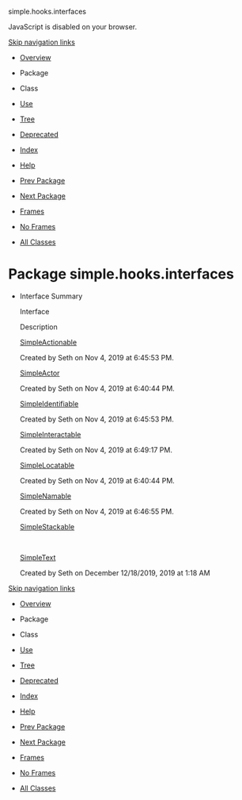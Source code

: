 simple.hooks.interfaces   <!-- try { if (location.href.indexOf('is-external=true') == -1) { parent.document.title="simple.hooks.interfaces"; } } catch(err) { } //-->

JavaScript is disabled on your browser.

[Skip navigation links](#skip.navbar.top "Skip navigation links")

*   [Overview](../../../overview-summary.html)
*   Package
*   Class
*   [Use](package-use.html)
*   [Tree](package-tree.html)
*   [Deprecated](../../../deprecated-list.html)
*   [Index](../../../index-files/index-1.html)
*   [Help](../../../help-doc.html)

*   [Prev Package](../../../simple/hooks/interaction/package-summary.html)
*   [Next Package](../../../simple/hooks/queries/package-summary.html)

*   [Frames](../../../index.html?simple/hooks/interfaces/package-summary.html)
*   [No Frames](package-summary.html)

*   [All Classes](../../../allclasses-noframe.html)

<!-- allClassesLink = document.getElementById("allclasses\_navbar\_top"); if(window==top) { allClassesLink.style.display = "block"; } else { allClassesLink.style.display = "none"; } //-->

Package simple.hooks.interfaces
===============================

*   Interface Summary 
    
    Interface
    
    Description
    
    [SimpleActionable](../../../simple/hooks/interfaces/SimpleActionable.html "interface in simple.hooks.interfaces")
    
    Created by Seth on Nov 4, 2019 at 6:45:53 PM.
    
    [SimpleActor](../../../simple/hooks/interfaces/SimpleActor.html "interface in simple.hooks.interfaces")
    
    Created by Seth on Nov 4, 2019 at 6:40:44 PM.
    
    [SimpleIdentifiable](../../../simple/hooks/interfaces/SimpleIdentifiable.html "interface in simple.hooks.interfaces")
    
    Created by Seth on Nov 4, 2019 at 6:45:53 PM.
    
    [SimpleInteractable](../../../simple/hooks/interfaces/SimpleInteractable.html "interface in simple.hooks.interfaces")
    
    Created by Seth on Nov 4, 2019 at 6:49:17 PM.
    
    [SimpleLocatable](../../../simple/hooks/interfaces/SimpleLocatable.html "interface in simple.hooks.interfaces")
    
    Created by Seth on Nov 4, 2019 at 6:40:44 PM.
    
    [SimpleNamable](../../../simple/hooks/interfaces/SimpleNamable.html "interface in simple.hooks.interfaces")
    
    Created by Seth on Nov 4, 2019 at 6:46:55 PM.
    
    [SimpleStackable](../../../simple/hooks/interfaces/SimpleStackable.html "interface in simple.hooks.interfaces")
    
     
    
    [SimpleText](../../../simple/hooks/interfaces/SimpleText.html "interface in simple.hooks.interfaces")
    
    Created by Seth on December 12/18/2019, 2019 at 1:18 AM
    

[Skip navigation links](#skip.navbar.bottom "Skip navigation links")

*   [Overview](../../../overview-summary.html)
*   Package
*   Class
*   [Use](package-use.html)
*   [Tree](package-tree.html)
*   [Deprecated](../../../deprecated-list.html)
*   [Index](../../../index-files/index-1.html)
*   [Help](../../../help-doc.html)

*   [Prev Package](../../../simple/hooks/interaction/package-summary.html)
*   [Next Package](../../../simple/hooks/queries/package-summary.html)

*   [Frames](../../../index.html?simple/hooks/interfaces/package-summary.html)
*   [No Frames](package-summary.html)

*   [All Classes](../../../allclasses-noframe.html)

<!-- allClassesLink = document.getElementById("allclasses\_navbar\_bottom"); if(window==top) { allClassesLink.style.display = "block"; } else { allClassesLink.style.display = "none"; } //-->